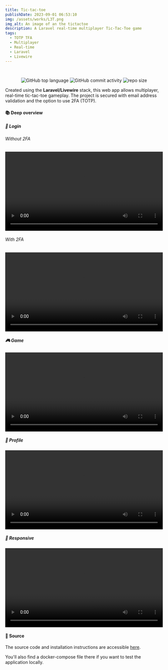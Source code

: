 ```yaml
---
title: Tic-tac-toe
publishDate: 2023-09-01 06:53:10
img: /assets/works/L3T.png
img_alt: An image of an the tictactoe
description: A Laravel real-time multiplayer Tic-Tac-Toe game
tags:
  - TOTP TFA 
  - Multiplayer
  - Real-time
  - Laravel
  - Livewire
---
```


<div align="center">
  <br/>    
  
  ![GitHub top language](https://img.shields.io/github/languages/top/NullBrunk/L3T?style=for-the-badge)
  ![GitHub commit activity](https://img.shields.io/github/commit-activity/m/NullBrunk/L3T?style=for-the-badge)
  ![repo size](https://img.shields.io/github/repo-size/NullBrunk/L3T?style=for-the-badge)

</div>

Created using the **Laravel/Livewire** stack, this web app allows multiplayer, real-time tic-tac-toe gameplay. The project is secured with email address validation and the option to use 2FA (TOTP). 

#### 📚 Deep overview

##### 🔐 Login

###### Without 2FA
<video controls style="width: 100%;">
  <source src="https://github.com/NullBrunk/L3T/assets/125673909/5e55c58b-e841-4126-9835-955c106f4eac" type="video/mp4" />
</video>


###### With 2FA
<video controls style="width: 100%;">
  <source src="https://github.com/NullBrunk/L3T/assets/125673909/333c661b-7209-4f23-bf6a-5b249cba063e" type="video/mp4" />
</video>


##### 🎮 Game
<video controls style="width: 100%;">
  <source src="https://github.com/NullBrunk/L3T/assets/125673909/5f2f5d09-5f43-4f88-a914-0beb7f21e110" type="video/mp4" />
</video>


##### 👤 Profile
<video controls style="width: 100%;">
  <source src="https://github.com/NullBrunk/L3T/assets/125673909/34c88f92-5a71-4fc4-a4f4-ff60364aa4db" type="video/mp4" />
</video>

##### 📱 Responsive
<video controls style="width: 100%;">
  <source src="https://github.com/NullBrunk/L3T/assets/125673909/48261adf-0760-405b-a9f4-ab905fcd627c" type="video/mp4" />
</video>



#### 📂 Source
The source code and installation instructions are accessible <a href="https://github.com/NullBrunk/Tic-tac-toe" target="_blank">here</a>.

You'll also find a docker-compose file there if you want to test the application locally.


